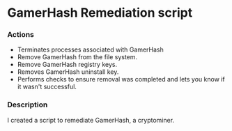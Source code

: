 # GamerHash Remediation script

### Actions
- Terminates processes associated with GamerHash
- Remove GamerHash from the file system.
- Remove GamerHash registry keys.
- Removes GamerHash uninstall key.
- Performs checks to ensure removal was completed and lets you know if it wasn't successful.

### Description

I created a script to remediate GamerHash, a cryptominer.
